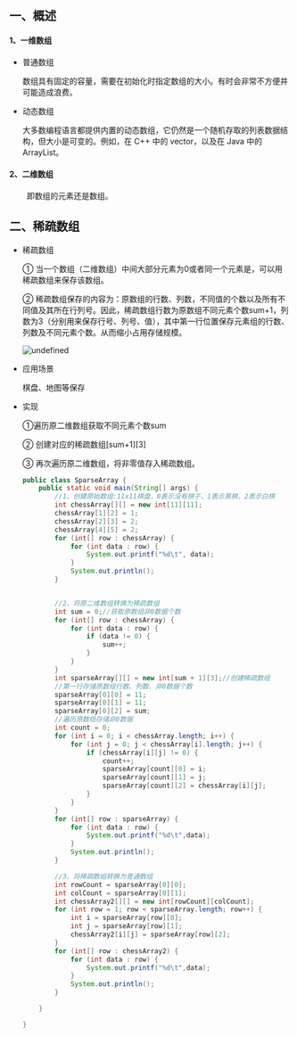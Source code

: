 ## 一、概述

#### 1、一维数组

- 普通数组

  数组具有固定的容量，需要在初始化时指定数组的大小。有时会非常不方便并可能造成浪费。

- 动态数组

  大多数编程语言都提供内置的动态数组，它仍然是一个随机存取的列表数据结构，但大小是可变的。例如，在 C++ 中的 vector，以及在 Java 中的 ArrayList。

#### 2、二维数组

        即数组的元素还是数组。

## 二、稀疏数组

- 稀疏数组

  ① 当一个数组（二维数组）中间大部分元素为0或者同一个元素是，可以用稀疏数组来保存该数组。

  ② 稀疏数组保存的内容为：原数组的行数、列数，不同值的个数以及所有不同值及其所在行列号。因此，稀疏数组行数为原数组不同元素个数sum+1，列数为3（分别用来保存行号、列号、值），其中第一行位置保存元素组的行数、列数及不同元素个数。从而缩小占用存储规模。

  ![undefined](http://ww1.sinaimg.cn/large/006evuW4gy1g9be3dy0m9j30k00cuab4.jpg)

- 应用场景

  棋盘、地图等保存

- 实现

  ①遍历原二维数组获取不同元素个数sum

  ② 创建对应的稀疏数组[sum+1][3]

  ③ 再次遍历原二维数组，将非零值存入稀疏数组。

  ```java
  public class SparseArray {
      public static void main(String[] args) {
          //1、创建原始数组:11x11棋盘，0表示没有棋子，1表示黑棋，2表示白棋
          int chessArray[][] = new int[11][11];
          chessArray[1][2] = 1;
          chessArray[2][3] = 2;
          chessArray[4][5] = 2;
          for (int[] row : chessArray) {
              for (int data : row) {
                  System.out.printf("%d\t", data);
              }
              System.out.println();
          }
  
  
          //2、将原二维数组转换为稀疏数组
          int sum = 0;//获取原数组非0数据个数
          for (int[] row : chessArray) {
              for (int data : row) {
                  if (data != 0) {
                      sum++;
                  }
              }
          }
          int sparseArray[][] = new int[sum + 1][3];//创建稀疏数组
          //第一行存储原数组行数、列数、非0数据个数
          sparseArray[0][0] = 11;
          sparseArray[0][1] = 11;
          sparseArray[0][2] = sum;
          //遍历原数组存储非0数据
          int count = 0;
          for (int i = 0; i < chessArray.length; i++) {
              for (int j = 0; j < chessArray[i].length; j++) {
                  if (chessArray[i][j] != 0) {
                      count++;
                      sparseArray[count][0] = i;
                      sparseArray[count][1] = j;
                      sparseArray[count][2] = chessArray[i][j];
                  }
              }
          }
          for (int[] row : sparseArray) {
              for (int data : row) {
                  System.out.printf("%d\t",data);
              }
              System.out.println();
          }
  
          //3、将稀疏数组转换为普通数组
          int rowCount = sparseArray[0][0];
          int colCount = sparseArray[0][1];
          int chessArray2[][] = new int[rowCount][colCount];
          for (int row = 1; row < sparseArray.length; row++) {
              int i = sparseArray[row][0];
              int j = sparseArray[row][1];
              chessArray2[i][j] = sparseArray[row][2];
          }
          for (int[] row : chessArray2) {
              for (int data : row) {
                  System.out.printf("%d\t",data);
              }
              System.out.println();
          }

      }
  
  }
  ```

  

  






